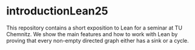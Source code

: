 # introductionLean25

This repository contains a short exposition to Lean for a seminar at TU Chemnitz. We show the main features and how to work with Lean by proving that every non-empty directed graph either has a sink or a cycle. 